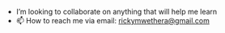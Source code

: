 
-  I’m looking to collaborate on anything that will help me learn
- 📫 How to reach me via email: rickymwethera@gmail.com      

<!---
rickymwethera/rickymwethera is a ✨ special ✨ repository because its `README.md` (this file) appears on your GitHub profile.
You can click the Preview link to take a look at your changes.
--->
